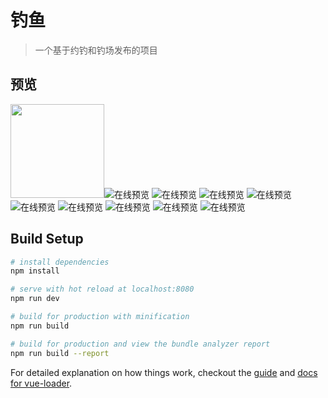 # 钓鱼

> 一个基于约钓和钓场发布的项目

## 预览
<img width="150" height="150" src="https://img-blog.csdn.net/20161028230559575"/>![在线预览](https://github.com/oh-know/vue-yulejia/blob/master/preview/qrcode.png)
![在线预览](https://github.com/oh-know/vue-yulejia/blob/master/preview/1.png)
![在线预览](https://github.com/oh-know/vue-yulejia/blob/master/preview/2.png)
![在线预览](https://github.com/oh-know/vue-yulejia/blob/master/preview/3.png)
![在线预览](https://github.com/oh-know/vue-yulejia/blob/master/preview/4.png)
![在线预览](https://github.com/oh-know/vue-yulejia/blob/master/preview/5.png)
![在线预览](https://github.com/oh-know/vue-yulejia/blob/master/preview/6.png)
![在线预览](https://github.com/oh-know/vue-yulejia/blob/master/preview/7.png)
![在线预览](https://github.com/oh-know/vue-yulejia/blob/master/preview/8.png)
## Build Setup

``` bash
# install dependencies
npm install

# serve with hot reload at localhost:8080
npm run dev

# build for production with minification
npm run build

# build for production and view the bundle analyzer report
npm run build --report
```

For detailed explanation on how things work, checkout the [guide](http://vuejs-templates.github.io/webpack/) and [docs for vue-loader](http://vuejs.github.io/vue-loader).
